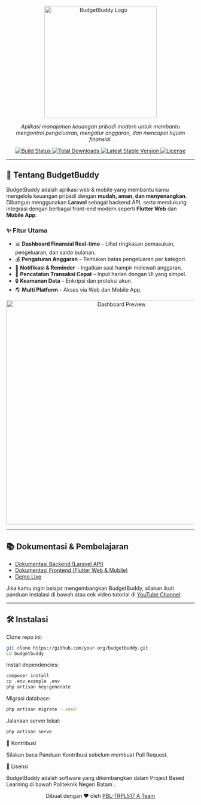 <p align="center">
  <a href="https://budgetbuddy.app" target="_blank">
    <img src="https://raw.githubusercontent.com/your-org/budgetbuddy/main/docs/assets/logo.png" width="300" alt="BudgetBuddy Logo">
  </a>
</p>

<p align="center">
  <em>Aplikasi manajemen keuangan pribadi modern untuk membantu mengontrol pengeluaran, mengatur anggaran, dan mencapai tujuan finansial.</em>
</p>

<p align="center">
  <a href="https://github.com/your-org/budgetbuddy/actions">
    <img src="https://github.com/your-org/budgetbuddy/workflows/tests/badge.svg" alt="Build Status">
  </a>
  <a href="https://packagist.org/packages/your-org/budgetbuddy">
    <img src="https://img.shields.io/packagist/dt/your-org/budgetbuddy" alt="Total Downloads">
  </a>
  <a href="https://packagist.org/packages/your-org/budgetbuddy">
    <img src="https://img.shields.io/packagist/v/your-org/budgetbuddy" alt="Latest Stable Version">
  </a>
  <a href="https://opensource.org/licenses/MIT">
    <img src="https://img.shields.io/badge/license-MIT-blue.svg" alt="License">
  </a>
</p>

---

## 🚀 Tentang BudgetBuddy

BudgetBuddy adalah aplikasi web & mobile yang membantu kamu mengelola keuangan pribadi dengan **mudah, aman, dan menyenangkan**.  
Dibangun menggunakan **Laravel** sebagai backend API, serta mendukung integrasi dengan berbagai front-end modern seperti **Flutter Web** dan **Mobile App**.  

### ✨ Fitur Utama
- 📊 **Dashboard Finansial Real-time** – Lihat ringkasan pemasukan, pengeluaran, dan saldo bulanan.
- 💰 **Pengaturan Anggaran** – Tentukan batas pengeluaran per kategori.
- 🔔 **Notifikasi & Reminder** – Ingatkan saat hampir melewati anggaran.
- 🧾 **Pencatatan Transaksi Cepat** – Input harian dengan UI yang simpel.
- 🔒 **Keamanan Data** – Enkripsi dan proteksi akun.
- 🌎 **Multi Platform** – Akses via Web dan Mobile App.

<p align="center">
  <img src="https://raw.githubusercontent.com/your-org/budgetbuddy/main/docs/assets/dashboard.png" width="600" alt="Dashboard Preview">
</p>

---

## 📚 Dokumentasi & Pembelajaran

- [Dokumentasi Backend (Laravel API)](https://budgetbuddy.app/docs/backend)  
- [Dokumentasi Frontend (Flutter Web & Mobile)](https://budgetbuddy.app/docs/frontend)  
- [Demo Live](https://budgetbuddy.app/demo)  

Jika kamu ingin belajar mengembangkan BudgetBuddy, silakan ikuti panduan instalasi di bawah atau cek video tutorial di [YouTube Channel](https://youtube.com/yourchannel).

---

## 🛠️ Instalasi

Clone repo ini:

```bash
git clone https://github.com/your-org/budgetbuddy.git
cd budgetbuddy
```

Install dependencies:

```bash
composer install
cp .env.example .env
php artisan key:generate
```

Migrasi database:

```bash
php artisan migrate --seed
```

Jalankan server lokal:

```bash
php artisan serve
```

🤝 Kontribusi

Silakan baca Panduan Kontribusi
 sebelum membuat Pull Request.

📜 Lisensi

BudgetBuddy adalah software yang dikembangkan dalam Project Based Learning di bawah Politeknik Negeri Batam
.



<p align="center"> Dibuat dengan ❤️ oleh <a href="https://github.com/your-org">PBL-TRPL517 A Team</a> </p> 